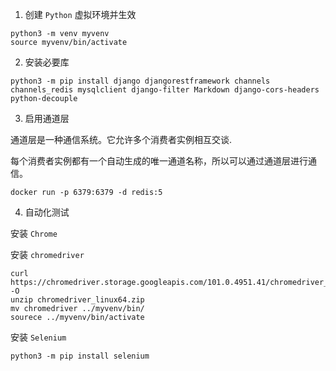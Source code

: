 1. 创建 `Python` 虚拟环境并生效

```shell
python3 -m venv myvenv
source myvenv/bin/activate
```

2. 安装必要库

```shell
python3 -m pip install django djangorestframework channels channels_redis mysqlclient django-filter Markdown django-cors-headers python-decouple
```

3. 启用通道层

通道层是一种通信系统。它允许多个消费者实例相互交谈.

每个消费者实例都有一个自动生成的唯一通道名称，所以可以通过通道层进行通信。

```shell
docker run -p 6379:6379 -d redis:5
```

4. 自动化测试

安装 `Chrome`

安装 `chromedriver`
```shell
curl https://chromedriver.storage.googleapis.com/101.0.4951.41/chromedriver_linux64.zip -O
unzip chromedriver_linux64.zip
mv chromedriver ../myvenv/bin/
sourece ../myvenv/bin/activate
```

安装 `Selenium`

```shell
python3 -m pip install selenium
```
